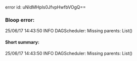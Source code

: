 error id: uNldMHpls0JfvpHwfbVOgQ==
### Bloop error:

25/06/17 14:43:50 INFO DAGScheduler: Missing parents: List()
#### Short summary: 

25/06/17 14:43:50 INFO DAGScheduler: Missing parents: List()